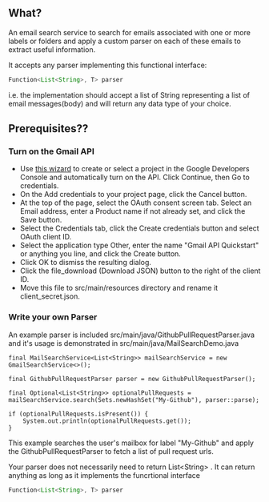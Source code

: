 ## What?

An email search service to search for emails associated with one or more labels or folders and apply a custom parser on each of these emails to extract useful information.

It accepts any parser implementing this functional interface:
```java 
Function<List<String>, T> parser
```
i.e. the implementation should accept a list of String representing a list of email messages(body) and will return any data type of your choice.

## Prerequisites??

### Turn on the Gmail API 

 - Use [this wizard](https://console.developers.google.com/start/api?id=gmail) to create or select a project in the Google Developers Console and automatically turn on the API. Click Continue, then Go to credentials.
 - On the Add credentials to your project page, click the Cancel button.
 - At the top of the page, select the OAuth consent screen tab. Select an Email address, enter a Product name if not already set, and click the Save button.
 - Select the Credentials tab, click the Create credentials button and select OAuth client ID.
 - Select the application type Other, enter the name "Gmail API Quickstart" or anything you line, and click the Create button.
 - Click OK to dismiss the resulting dialog.
 - Click the file_download (Download JSON) button to the right of the client ID.
 - Move this file to src/main/resources directory and rename it client_secret.json.
 
 ### Write your own Parser
 
 An example parser is included src/main/java/GithubPullRequestParser.java and it's usage is demonstrated in src/main/java/MailSearchDemo.java
```
final MailSearchService<List<String>> mailSearchService = new GmailSearchService<>();
 
final GithubPullRequestParser parser = new GithubPullRequestParser();
 
final Optional<List<String>> optionalPullRequests = mailSearchService.search(Sets.newHashSet("My-Github"), parser::parse);
 
if (optionalPullRequests.isPresent()) {
    System.out.println(optionalPullRequests.get());
}
```

This example searches the user's mailbox for label "My-Github" and apply the GithubPullRequestParser to fetch a list of pull request urls.

Your parser does not necessarily need to return List\<String\> . It can return anything as long as it implements the funcrtional interface
```java 
Function<List<String>, T> parser
```